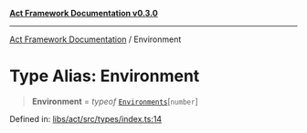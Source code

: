 [**Act Framework Documentation v0.3.0**](../README.md)

***

[Act Framework Documentation](../globals.md) / Environment

# Type Alias: Environment

> **Environment** = *typeof* [`Environments`](../variables/Environments.md)\[`number`\]

Defined in: [libs/act/src/types/index.ts:14](https://github.com/Rotorsoft/act-root/blob/ecf1ab2f895c5bdf2d70db49738046df56c78030/libs/act/src/types/index.ts#L14)
